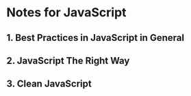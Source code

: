 # Notes for JavaScript

## 1. Best Practices in JavaScript in General

## 2. JavaScript The Right Way

## 3. Clean JavaScript

